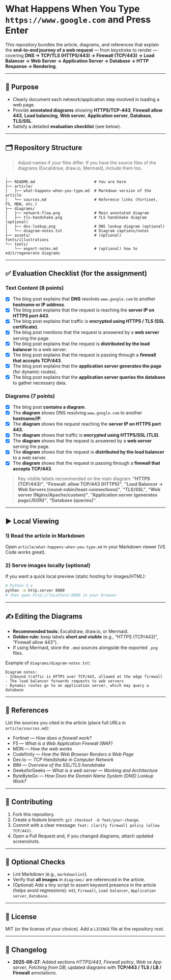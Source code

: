 # What Happens When You Type `https://www.google.com` and Press Enter

This repository bundles the article, diagrams, and references that explain the **end‑to‑end journey of a web request** — from keystroke to render — covering **DNS → TCP/TLS (HTTPS/443) → Firewall (TCP/443) → Load Balancer → Web Server → Application Server → Database → HTTP Response → Rendering**.

---

## 🎯 Purpose

- Clearly document each network/application step involved in loading a web page.
- Provide **annotated diagrams** showing **HTTPS/TCP‑443**, **Firewall allow 443**, **Load balancing**, **Web server**, **Application server**, **Database**, **TLS/SSL**.
- Satisfy a detailed **evaluation checklist** (see below).

---

## 🗂️ Repository Structure

> Adjust names if your files differ. If you have the source files of the diagrams (Excalidraw, draw.io, Mermaid), include them too.

```
.
├── README.md                          # You are here
├── article/
│   ├── what-happens-when-you-type.md  # Markdown version of the article
│   └── sources.md                     # Reference links (Fortinet, F5, MDN, etc.)
├── diagrams/
│   ├── network-flow.png               # Main annotated diagram
│   ├── tls-handshake.png              # TLS handshake diagram (optional)
│   ├── dns-lookup.png                 # DNS lookup diagram (optional)
│   └── diagram-notes.txt              # Diagram captions/notes
├── assets/                            # (optional) fonts/illustrations
└── tools/
    └── export-notes.md                # (optional) how to edit/regenerate diagrams
```

---

## ✅ Evaluation Checklist (for the assignment)

### Text Content (8 points)
- [x] The blog post explains that **DNS** resolves `www.google.com` to another **hostname or IP address**.
- [x] The blog post explains that the request is reaching the **server IP on HTTPS port 443**.
- [x] The blog post explains that traffic is **encrypted using HTTPS / TLS (SSL certificate)**.
- [x] The blog post mentions that the request is answered by a **web server** serving the page.
- [x] The blog post explains that the request is **distributed by the load balancer** to a web server.
- [x] The blog post explains that the request is passing through a **firewall that accepts TCP/443**.
- [x] The blog post explains that the **application server generates the page** (for dynamic routes).
- [x] The blog post explains that the **application server queries the database** to gather necessary data.

### Diagrams (7 points)
- [x] The blog post **contains a diagram**.
- [x] The **diagram** shows DNS resolving `www.google.com` to another **hostname/IP**.
- [x] The **diagram** shows the request reaching the **server IP on HTTPS port 443**.
- [x] The **diagram** shows that traffic is **encrypted using HTTPS/SSL (TLS)**.
- [x] The **diagram** shows that the request is answered by a **web server** serving the page.
- [x] The **diagram** shows that the request is **distributed by the load balancer** to a web server.
- [x] The **diagram** shows that the request is passing through a **firewall that accepts TCP/443**.

> Key visible labels recommended on the main diagram: **“HTTPS (TCP/443)”**, **“Firewall: allow TCP/443 (HTTPS)”**, **“Load Balancer → Web Servers (round‑robin/least‑connections)”**, **“TLS/SSL”**, **“Web server (Nginx/Apache/custom)”**, **“Application server (generates page/JSON)”**, **“Database (queries)”**.

---

## ▶️ Local Viewing

### 1) Read the article in Markdown
Open `article/what-happens-when-you-type.md` in your Markdown viewer (VS Code works great).

### 2) Serve images locally (optional)
If you want a quick local preview (static hosting for images/HTML):

```bash
# Python 3.x
python -m http.server 8080
# then open http://localhost:8080 in your browser
```

---

## ✍️ Editing the Diagrams

- **Recommended tools:** Excalidraw, draw.io, or Mermaid.
- **Golden rule:** keep labels **short and visible** (e.g., “HTTPS (TCP/443)”, “Firewall allow 443”).
- If using Mermaid, store the `.mmd` sources alongside the exported `.png` files.

Example of `diagrams/diagram-notes.txt`:

```
Diagram notes:
- Inbound traffic is HTTPS over TCP/443, allowed at the edge firewall
- The load balancer forwards requests to web servers
- Dynamic routes go to an application server, which may query a database
```

---

## 🔗 References

List the sources you cited in the article (place full URLs in `article/sources.md`):

- Fortinet — *How does a firewall work?*
- F5 — *What is a Web Application Firewall (WAF)*
- MDN — *How the web works*
- Codefinity — *How the Web Browser Renders a Web Page*
- Dev.to — *TCP Handshake in Computer Network*
- IBM — *Overview of the SSL/TLS handshake*
- GeeksforGeeks — *What is a web server — Working and Architecture*
- ByteByteGo — *How Does the Domain Name System (DNS) Lookup Work?*

---

## 🤝 Contributing

1. Fork this repository.
2. Create a feature branch: `git checkout -b feat/your-change`.
3. Commit with a clear message: `feat: clarify firewall policy (allow TCP/443)`.
4. Open a Pull Request and, if you changed diagrams, attach updated screenshots.

---

## 🧪 Optional Checks

- Lint Markdown (e.g., `markdownlint`).
- Verify that **all images** in `diagrams/` are referenced in the article.
- (Optional) Add a tiny script to assert keyword presence in the article (helps avoid regressions): `443`, `Firewall`, `Load balancer`, `Application server`, `Database`.

---

## 📄 License

MIT (or the license of your choice). Add a `LICENSE` file at the repository root.

---

## 📝 Changelog

- **2025‑09‑27**: Added sections *HTTPS/443*, *Firewall policy*, *Web vs App server*, *Fetching from DB*; updated diagrams with **TCP/443 / TLS / LB / Firewall** annotations.
